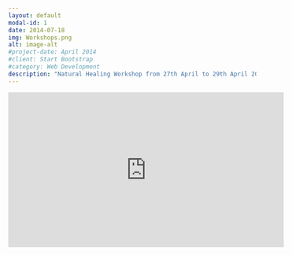 ```yaml
---
layout: default
modal-id: 1
date: 2014-07-18
img: Workshops.png
alt: image-alt
#project-date: April 2014
#client: Start Bootstrap
#category: Web Development
description: "Natural Healing Workshop from 27th April to 29th April 2024. For more information,[visit this video](https://www.youtube.com/watch?v=q5Wubpu8tJw)" 
---
```

<iframe width="560" height="315" src="https://www.youtube.com/embed/q5Wubpu8tJw?si=vh0Mvwr462yimizX" title="YouTube video player" frameborder="0" allow="accelerometer; autoplay; clipboard-write; encrypted-media; gyroscope; picture-in-picture; web-share" referrerpolicy="strict-origin-when-cross-origin" allowfullscreen></iframe>
